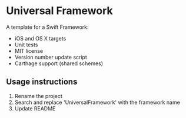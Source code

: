 # Universal Framework

A template for a Swift Framework:

- iOS and OS X targets
- Unit tests
- MIT license
- Version number update script
- Carthage support (shared schemes)

## Usage instructions

1. Rename the project
2. Search and replace 'UniversalFramework' with the framework name
3. Update README

